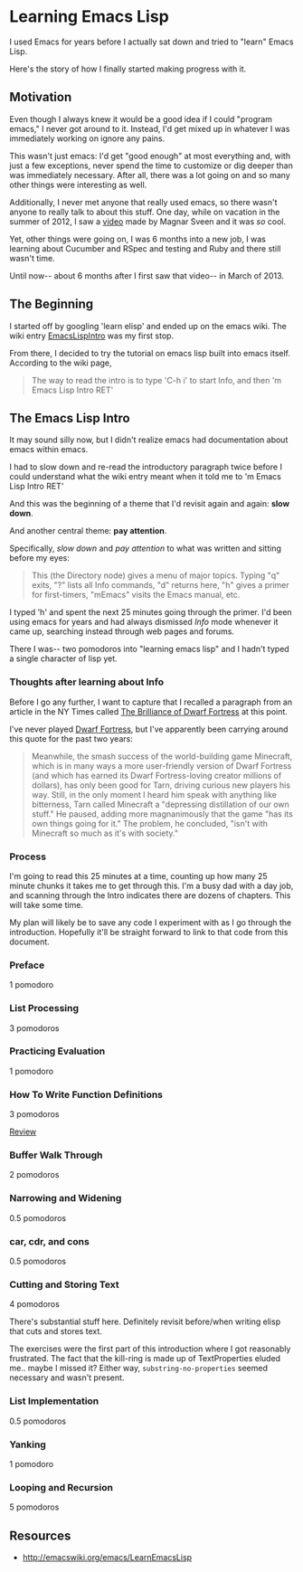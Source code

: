 
# Learning Emacs Lisp

I used Emacs for years before I actually sat down and tried to "learn"
Emacs Lisp.

Here's the story of how I finally started making progress with it.

## Motivation

Even though I always knew it would be a good idea if I could "program
emacs," I never got around to it. Instead, I'd get mixed up in whatever
I was immediately working on ignore any pains.

This wasn't just emacs: I'd get "good enough" at most everything and,
with just a few exceptions, never spend the time to customize or dig
deeper than was immediately necessary. After all, there was a lot
going on and so many other things were interesting as well.

Additionally, I never met anyone that really used emacs, so there
wasn't anyone to really talk to about this stuff. One day, while on
vacation in the summer of 2012, I saw a [video][emacs-in-a-bar] made
by Magnar Sveen and it was *so* cool.

Yet, other things were going on, I was 6 months into a new job, I was
learning about Cucumber and RSpec and testing and Ruby and there still
wasn't time.

Until now-- about 6 months after I first saw that video-- in March of
2013.

## The Beginning

I started off by googling 'learn elisp' and ended up on the emacs
wiki. The wiki entry [EmacsLispIntro][emacs-lisp-intro] was my first
stop.

From there, I decided to try the tutorial on emacs lisp built into
emacs itself. According to the wiki page,

> The way to read the intro is to type 'C-h i' to start Info, and then
> 'm Emacs Lisp Intro RET'

## The Emacs Lisp Intro

It may sound silly now, but I didn't realize emacs had documentation
about emacs within emacs.

I had to slow down and re-read the introductory paragraph twice before
I could understand what the wiki entry meant when it told me to 'm
Emacs Lisp Intro RET'

And this was the beginning of a theme that I'd revisit again and
again: **slow down**.

And another central theme: **pay attention**.

Specifically, *slow down* and *pay attention* to what was written and
sitting before my eyes:

> This (the Directory node) gives a menu of major topics. Typing "q"
> exits, "?" lists all Info commands, "d" returns here, "h" gives a
> primer for first-timers, "mEmacs<Return>" visits the Emacs manual,
> etc.

I typed 'h' and spent the next 25 minutes going through the primer.
I'd been using emacs for years and had always dismissed *Info* mode
whenever it came up, searching instead through web pages and forums.

There I was-- two pomodoros into "learning emacs lisp" and I hadn't
typed a single character of lisp yet.

### Thoughts after learning about Info

Before I go any further, I want to capture that I recalled a paragraph
from an article in the NY Times called
[The Brilliance of Dwarf Fortress][dwarf-fortress-brilliance] at this
point.

I've never played [Dwarf Fortress][dwarf-fortress], but I've
apparently been carrying around this quote for the past two years:

> Meanwhile, the smash success of the world-building game Minecraft,
> which is in many ways a more user-friendly version of Dwarf Fortress
> (and which has earned its Dwarf Fortress-loving creator millions of
> dollars), has only been good for Tarn, driving curious new players
> his way. Still, in the only moment I heard him speak with anything
> like bitterness, Tarn called Minecraft a "depressing distillation of
> our own stuff." He paused, adding more magnanimously that the game
> "has its own things going for it." The problem, he concluded, "isn't
> with Minecraft so much as it's with society."

### Process

I'm going to read this 25 minutes at a time, counting up how many 25
minute chunks it takes me to get through this. I'm a busy dad with a
day job, and scanning through the Intro indicates there are dozens of
chapters. This will take some time.

My plan will likely be to save any code I experiment with as I go
through the introduction. Hopefully it'll be straight forward to link
to that code from this document.

### Preface

1 pomodoro

### List Processing

3 pomodoros

### Practicing Evaluation

1 pomodoro

### How To Write Function Definitions

3 pomodoros

[Review][emacs-lisp-intro-function-review]

### Buffer Walk Through

2 pomodoros

### Narrowing and Widening

0.5 pomodoros

### car, cdr, and cons

0.5 pomodoros

### Cutting and Storing Text

4 pomodoros

There's substantial stuff here. Definitely revisit before/when writing
elisp that cuts and stores text.

The exercises were the first part of this introduction where I got
reasonably frustrated. The fact that the kill-ring is made up of
TextProperties eluded me.. maybe I missed it? Either way,
```substring-no-properties``` seemed necessary and wasn't present.

### List Implementation

0.5 pomodoros

### Yanking

1 pomodoro

### Looping and Recursion

5 pomodoros

## Resources

* http://emacswiki.org/emacs/LearnEmacsLisp

[emacs-lisp-intro]: http://www.emacswiki.org/emacs/EmacsLispIntro
[emacs-in-a-bar]: http://www.youtube.com/watch?v=p3Te_a-AGqM
[dwarf-fortress]: http://www.bay12games.com/dwarves/
[dwarf-fortress-brilliance]: http://www.nytimes.com/2011/07/24/magazine/the-brilliance-of-dwarf-fortress.html
[emacs-lisp-intro-function-review]: http://www.gnu.org/software/emacs/emacs-lisp-intro/html_mono/emacs-lisp-intro.html#Review
